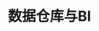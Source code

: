 ---
title: "数据仓库与BI"
linkTitle: "数据仓库与BI相关文档"
_build:
 render: false 
weight: 9
collapsible: true
icon: "/images/icons/index/product-icon-bi.svg"


Section1:
  children:
    - title: ClickHouse
      url: "/dwh_bi/clickhouse/intro/introduction"

    - title: HashData
      url: "/dwh_bi/hashdata/intro/hashdata"

---